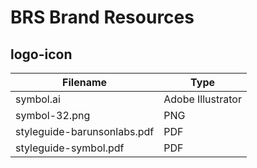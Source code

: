 # BRS Brand Resources

## logo-icon

| Filename                    | Type              |
| --------------------------- | ----------------- |
| symbol.ai                   | Adobe Illustrator |
| symbol-32.png               | PNG               |
| styleguide-barunsonlabs.pdf | PDF               |
| styleguide-symbol.pdf       | PDF               |
